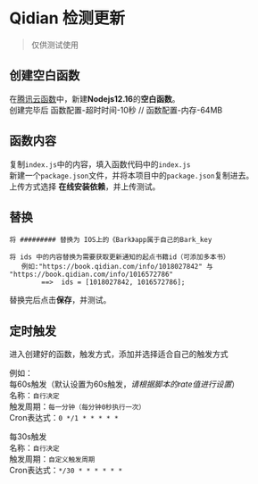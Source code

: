 # Qidian 检测更新
> 仅供测试使用

## 创建空白函数

在[腾讯云函数](https://console.cloud.tencent.com/scf/index/1)中，新建**Nodejs12.16**的**空白函数**。  
创建完毕后 函数配置-超时时间-10秒  //  函数配置-内存-64MB

## 函数内容
复制`index.js`中的内容，填入函数代码中的`index.js`   
新建一个`package.json`文件，并将本项目中的`package.json`复制进去。  
上传方式选择 **在线安装依赖**，并上传测试。

## 替换
```
将 ######### 替换为 IOS上的《Bark》app属于自己的Bark_key  
   
将 ids 中的内容替换为需要获取更新通知的起点书籍id（可添加多本书）   
   例如:"https://book.qidian.com/info/1018027842" 与 "https://book.qidian.com/info/1016572786"
        ==>  ids = [1018027842, 1016572786];
```  
  
替换完后点击**保存**，并测试。

## 定时触发
进入创建好的函数，触发方式，添加并选择适合自己的触发方式  

例如：  
每60s触发（默认设置为60s触发，*请根据脚本的rate值进行设置*）  
名称：`自行决定`  
触发周期：`每一分钟（每分钟0秒执行一次）`  
Cron表达式：`0 */1 * * * * *`

每30s触发  
名称：`自行决定`  
触发周期：`自定义触发周期`  
Cron表达式：`*/30 * * * * * *`
